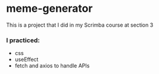 # meme-generator
This is a project that I did in my Scrimba course at section 3
### I practiced:
- css
- useEffect
- fetch and axios to handle APIs
